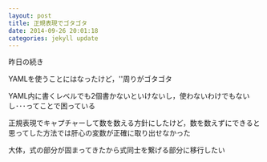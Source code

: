 ```yaml
---
layout: post
title: 正規表現でゴタゴタ
date: 2014-09-26 20:01:18
categories: jekyll update
---
```

昨日の続き

YAMLを使うことにはなったけど，'\'周りがゴタゴタ

YAML内に書くレベルでも2個書かないといけないし，使わないわけでもないし･･･ってことで困っている

正規表現でキャプチャーして数を数える方針にしたけど，数を数えずにできると思ってした方法では肝心の変数が正確に取り出せなかった

大体，式の部分が固まってきたから式同士を繋げる部分に移行したい
